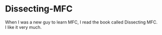 # Dissecting-MFC
When I was a new guy to learn MFC, I read the book called Dissecting MFC. I like it very much.
